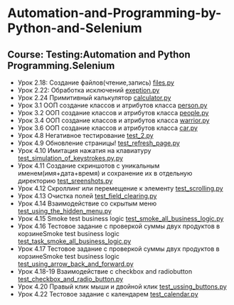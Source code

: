 # Automation-and-Programming-by-Python-and-Selenium
## Course: Testing:Automation and Python Programming.Selenium

- Урок 2.18: Создание файлов(чтение,запись) [files.py](https://github.com/lambotik/Automation-and-Programming-by-Python-and-Selenium/blob/main/files.py)
- Урок 2.22: Обработка исключений [exeption.py](https://github.com/lambotik/Automation-and-Programming-by-Python-and-Selenium/blob/main/exeption.py)
- Урок 2.24 Примитивный калькулятор [calculator.py](https://github.com/lambotik/Automation-and-Programming-by-Python-and-Selenium/blob/main/calculator.py)
- Урок 3.1 ООП создание классов и атрибутов класса [person.py](https://github.com/lambotik/Automation-and-Programming-by-Python-and-Selenium/blob/main/person.py)
- Урок 3.2 ООП создание классов и атрибутов класса [people.py](https://github.com/lambotik/Automation-and-Programming-by-Python-and-Selenium/blob/main/people.py)
- Урок 3.4 ООП создание классов и атрибутов класса [warrior.py](https://github.com/lambotik/Automation-and-Programming-by-Python-and-Selenium/blob/main/warrior.py)
- Урок 3.6 ООП создание классов и атрибутов класса [car.py](https://github.com/lambotik/Automation-and-Programming-by-Python-and-Selenium/blob/main/car.py)
- Урок 4.8 Негативное тестирование [test_2.py](https://github.com/lambotik/Automation-and-Programming-by-Python-and-Selenium/blob/main/python_selenium/test_2.py)
- Урок 4.9 Обновление страницы! [test_refresh_page.py](https://github.com/lambotik/Automation-and-Programming-by-Python-and-Selenium/blob/main/python_selenium/test_refresh_page.py)
- Урок 4.10 Имитация нажатия на клавиатуру [test_simulation_of_keystrokes.py.py](https://github.com/lambotik/Automation-and-Programming-by-Python-and-Selenium/blob/main/python_selenium/test_simulation_of_keystrokes.py)
- Урок 4.11 Создание скриншотов с уникальным именем(имя+дата+время) и сохранение их в отдельную директорию [test_sreenshots.py](https://github.com/lambotik/Automation-and-Programming-by-Python-and-Selenium/blob/main/python_selenium/test_sreenshots.py)
- Урок 4.12 Скроллинг или перемещение к элементу [test_scrolling.py](https://github.com/lambotik/Automation-and-Programming-by-Python-and-Selenium/blob/main/python_selenium/test_scrolling.py)
- Урок 4.13 Очистка полей [test_field_clearing.py](https://github.com/lambotik/Automation-and-Programming-by-Python-and-Selenium/blob/main/python_selenium/test_field_clearing.py)
- Урок 4.14 Взаимодействие со скрытым меню [test_using_the_hidden_menu.py](https://github.com/lambotik/Automation-and-Programming-by-Python-and-Selenium/blob/main/python_selenium/test_using_the_hidden_menu.py)
- Урок 4.15 Smoke test business logic [test_smoke_all_business_logic.py](https://github.com/lambotik/Automation-and-Programming-by-Python-and-Selenium/blob/main/python_selenium/test_smoke_all_business_logic.py)
- Урок 4.16 Тестовое задание с проверкой суммы двух продуктов в корзинеSmoke test business logic [test_task_smoke_all_business_logic.py](https://github.com/lambotik/Automation-and-Programming-by-Python-and-Selenium/blob/main/python_selenium/test_task_smoke_all_business_logic.py)
- Урок 4.17 Тестовое задание с проверкой суммы двух продуктов в корзинеSmoke test business logic [test_using_arrow_back_and_forward.py]()
- Урок 4.18-19 Взаимодействие с checkbox and radiobutton [test_checkbox_and_radio_button.py]()
- Урок 4.20 Правый клик мыши и двойной клик [test_ussing_buttons.py]()
- Урок 4.22 Тестовое задание с календарем [test_calendar.py]()